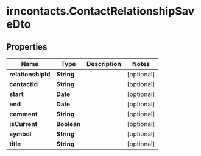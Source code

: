 # irncontacts.ContactRelationshipSaveDto

## Properties

Name | Type | Description | Notes
------------ | ------------- | ------------- | -------------
**relationshipId** | **String** |  | [optional] 
**contactId** | **String** |  | [optional] 
**start** | **Date** |  | [optional] 
**end** | **Date** |  | [optional] 
**comment** | **String** |  | [optional] 
**isCurrent** | **Boolean** |  | [optional] 
**symbol** | **String** |  | [optional] 
**title** | **String** |  | [optional] 


